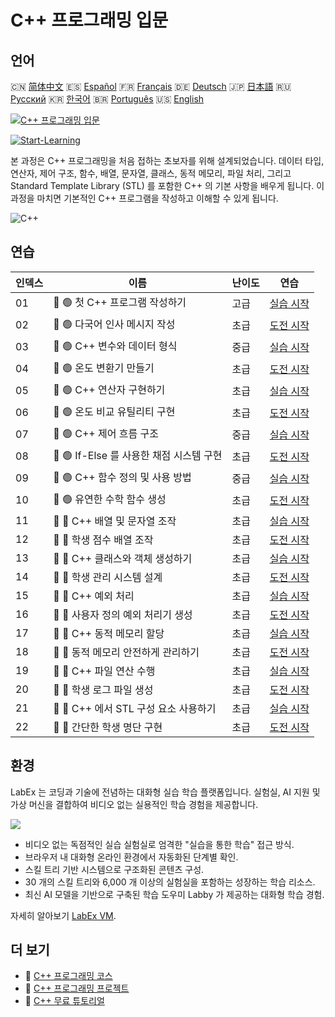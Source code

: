 # C++ 프로그래밍 입문

## 언어

🇨🇳 [简体中文](README_zh.md) 🇪🇸 [Español](README_es.md) 🇫🇷 [Français](README_fr.md) 🇩🇪 [Deutsch](README_de.md) 🇯🇵 [日本語](README_ja.md) 🇷🇺 [Русский](README_ru.md) 🇰🇷 [한국어](README_ko.md) 🇧🇷 [Português](README_pt.md) 🇺🇸 [English](README.md) 

[![C++ 프로그래밍 입문](https://cover-creator.labex.io/cpp-programming-for-beginners.png?lang=ko)](https://labex.io/ko/courses/cpp-programming-for-beginners)

[![Start-Learning](https://img.shields.io/badge/Start-Learning-whitesmoke?style=for-the-badge)](https://labex.io/ko/courses/cpp-programming-for-beginners)

본 과정은 C++ 프로그래밍을 처음 접하는 초보자를 위해 설계되었습니다. 데이터 타입, 연산자, 제어 구조, 함수, 배열, 문자열, 클래스, 동적 메모리, 파일 처리, 그리고 Standard Template Library (STL) 를 포함한 C++ 의 기본 사항을 배우게 됩니다. 이 과정을 마치면 기본적인 C++ 프로그램을 작성하고 이해할 수 있게 됩니다.

![C++](https://img.shields.io/badge/C++-whitesmoke?style=for-the-badge&logo=c++)


## 연습

|   인덱스 | 이름                                     | 난이도   | 연습                                                                                                                  |
|----------|------------------------------------------|----------|-----------------------------------------------------------------------------------------------------------------------|
|       01 | 📖 🟢 첫 C++ 프로그램 작성하기           | 고급     | <a target='_blank' href='https://labex.io/ko/tutorials/cpp-write-your-first-c-program-446069'>실습 시작</a>           |
|       02 | 🎯 🟢 다국어 인사 메시지 작성            | 초급     | <a target='_blank' href='https://labex.io/ko/tutorials/cpp-craft-multilingual-greeting-messages-446094'>도전 시작</a> |
|       03 | 📖 🟢 C++ 변수와 데이터 형식             | 중급     | <a target='_blank' href='https://labex.io/ko/tutorials/cpp-variables-and-data-types-in-c-446078'>실습 시작</a>        |
|       04 | 🎯 🟢 온도 변환기 만들기                 | 초급     | <a target='_blank' href='https://labex.io/ko/tutorials/c-create-a-temperature-converter-446144'>도전 시작</a>         |
|       05 | 📖 🟢 C++ 연산자 구현하기                | 초급     | <a target='_blank' href='https://labex.io/ko/tutorials/cpp-implement-c-operators-446084'>실습 시작</a>                |
|       06 | 🎯 🟢 온도 비교 유틸리티 구현            | 초급     | <a target='_blank' href='https://labex.io/ko/tutorials/implement-temperature-comparison-utility-446145'>도전 시작</a> |
|       07 | 📖 🟢 C++ 제어 흐름 구조                 | 중급     | <a target='_blank' href='https://labex.io/ko/tutorials/cpp-control-flow-structures-in-c-446083'>실습 시작</a>         |
|       08 | 🎯 🟢 If-Else 를 사용한 채점 시스템 구현 | 초급     | <a target='_blank' href='https://labex.io/ko/tutorials/c-implement-grading-system-with-if-else-446149'>도전 시작</a>  |
|       09 | 📖 🟢 C++ 함수 정의 및 사용 방법         | 중급     | <a target='_blank' href='https://labex.io/ko/tutorials/cpp-define-and-use-functions-in-c-446080'>실습 시작</a>        |
|       10 | 🎯 🟢 유연한 수학 함수 생성              | 초급     | <a target='_blank' href='https://labex.io/ko/tutorials/c-create-flexible-math-functions-446161'>도전 시작</a>         |
|       11 | 📖 🔵 C++ 배열 및 문자열 조작            | 초급     | <a target='_blank' href='https://labex.io/ko/tutorials/cpp-manipulate-arrays-and-strings-in-c-446085'>실습 시작</a>   |
|       12 | 🎯 🔵 학생 점수 배열 조작                | 초급     | <a target='_blank' href='https://labex.io/ko/tutorials/c-manipulate-student-scores-array-446194'>도전 시작</a>        |
|       13 | 📖 🔵 C++ 클래스와 객체 생성하기         | 초급     | <a target='_blank' href='https://labex.io/ko/tutorials/cpp-create-classes-and-objects-in-c-446079'>실습 시작</a>      |
|       14 | 🎯 🔵 학생 관리 시스템 설계              | 초급     | <a target='_blank' href='https://labex.io/ko/tutorials/cpp-design-a-student-management-system-446288'>도전 시작</a>   |
|       15 | 📖 🔵 C++ 예외 처리                      | 초급     | <a target='_blank' href='https://labex.io/ko/tutorials/cpp-handle-exceptions-in-c-446082'>실습 시작</a>               |
|       16 | 🎯 🔵 사용자 정의 예외 처리기 생성       | 초급     | <a target='_blank' href='https://labex.io/ko/tutorials/cpp-create-a-custom-exception-handler-446292'>도전 시작</a>    |
|       17 | 📖 🔵 C++ 동적 메모리 할당               | 초급     | <a target='_blank' href='https://labex.io/ko/tutorials/cpp-dynamic-memory-allocation-in-c-446081'>실습 시작</a>       |
|       18 | 🎯 🔵 동적 메모리 안전하게 관리하기      | 초급     | <a target='_blank' href='https://labex.io/ko/tutorials/cpp-manage-dynamic-memory-safely-446299'>도전 시작</a>         |
|       19 | 📖 🔵 C++ 파일 연산 수행                 | 초급     | <a target='_blank' href='https://labex.io/ko/tutorials/cpp-perform-file-operations-in-c-446086'>실습 시작</a>         |
|       20 | 🎯 🔵 학생 로그 파일 생성                | 초급     | <a target='_blank' href='https://labex.io/ko/tutorials/cpp-create-a-student-log-file-446297'>도전 시작</a>            |
|       21 | 📖 🔵 C++ 에서 STL 구성 요소 사용하기    | 초급     | <a target='_blank' href='https://labex.io/ko/tutorials/cpp-use-stl-components-in-c-446087'>실습 시작</a>              |
|       22 | 🎯 🔵 간단한 학생 명단 구현              | 초급     | <a target='_blank' href='https://labex.io/ko/tutorials/cpp-implement-a-simple-student-roster-446298'>도전 시작</a>    |

## 환경

LabEx 는 코딩과 기술에 전념하는 대화형 실습 학습 플랫폼입니다. 실험실, AI 지원 및 가상 머신을 결합하여 비디오 없는 실용적인 학습 경험을 제공합니다.

![](https://tutorial-screenshot.getvm.io/images/vm-1725247253.png)

- 비디오 없는 독점적인 실습 실험실로 엄격한 "실습을 통한 학습" 접근 방식.
- 브라우저 내 대화형 온라인 환경에서 자동화된 단계별 확인.
- 스킬 트리 기반 시스템으로 구조화된 콘텐츠 구성.
- 30 개의 스킬 트리와 6,000 개 이상의 실험실을 포함하는 성장하는 학습 리소스.
- 최신 AI 모델을 기반으로 구축된 학습 도우미 Labby 가 제공하는 대화형 학습 경험.

자세히 알아보기 [LabEx VM](https://support.labex.io/using-labex/virtual-machine).

## 더 보기

- 🔗 [C++ 프로그래밍 코스](https://github.com/labex-labs/awesome-programming-courses)
- 🔗 [C++ 프로그래밍 프로젝트](https://github.com/labex-labs/awesome-programming-projects)
- 🔗 [C++ 무료 튜토리얼](https://github.com/labex-labs/cpp-free-tutorials)

